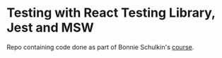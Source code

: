 # Testing with React Testing Library, Jest and MSW

Repo containing code done as part of Bonnie Schulkin's [course](https://www.udemy.com/course/react-testing-library/).
